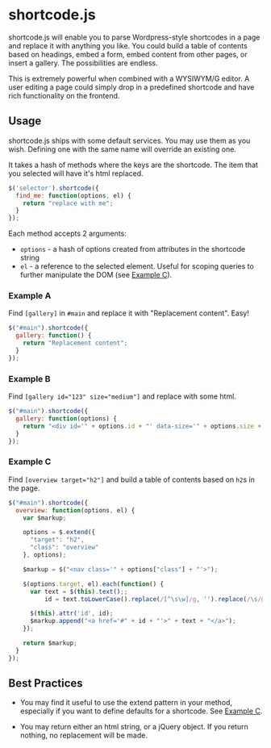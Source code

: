# shortcode.js

shortcode.js will enable you to parse Wordpress-style shortcodes in a page and replace it with anything you like. You could build a table of contents based on headings, embed a form, embed content from other pages, or insert a gallery. The possibilities are endless.

This is extremely powerful when combined with a WYSIWYM/G editor. A user editing a page could simply drop in a predefined shortcode and have rich functionality on the frontend.

## Usage

shortcode.js ships with some default services. You may use them as you wish. Defining one with the same name will override an existing one.

It takes a hash of methods where the keys are the shortcode. The item that you selected will have it's html replaced.

``` javascript
$('selector').shortcode({
  find_me: function(options, el) {
    return "replace with me";
  }
});
```

Each method accepts 2 arguments:

  * `options` - a hash of options created from attributes in the shortcode string
  * `el` - a reference to the selected element. Useful for scoping queries to further manipulate the DOM (see [Example C](#example-c)).

### Example A

Find `[gallery]` in `#main` and replace it with "Replacement content". Easy!

``` javascript
$("#main").shortcode({
  gallery: function() {
    return "Replacement content";
  }
});
```

### Example B

Find `[gallery id="123" size="medium"]` and replace with some html.

``` javascript
$("#main").shortcode({
  gallery: function(options) {
    return "<div id='" + options.id + "' data-size='" + options.size + "'></div>";
  }
});
```

### Example C

Find `[overview target="h2"]` and build a table of contents based on `h2`s in the page.

``` javascript
$("#main").shortcode({
  overview: function(options, el) {
    var $markup;

    options = $.extend({
      "target": "h2",
      "class": "overview"
    }, options);

    $markup = $("<nav class='" + options["class"] + "'>");

    $(options.target, el).each(function() {
      var text = $(this).text();;
          id = text.toLowerCase().replace(/[^\s\w]/g, '').replace(/\s/g, '-');

      $(this).attr('id', id);
      $markup.append("<a href='#" + id + "'>" + text + "</a>");
    });

    return $markup;
  }
});
```

## Best Practices

  * You may find it useful to use the extend pattern in your method, especially if you want to define defaults for a shortcode. See [Example C](#example-c).

  * You may return either an html string, or a jQuery object. If you return nothing, no replacement will be made.